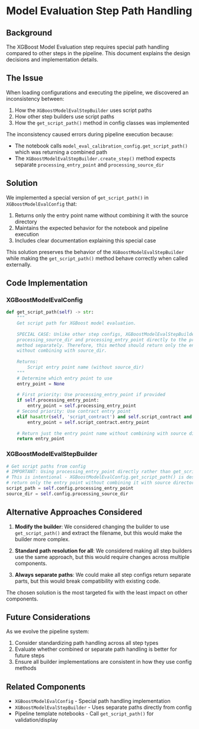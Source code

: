 # Model Evaluation Step Path Handling

## Background

The XGBoost Model Evaluation step requires special path handling compared to other steps in the pipeline. This document explains the design decisions and implementation details.

## The Issue

When loading configurations and executing the pipeline, we discovered an inconsistency between:

1. How the `XGBoostModelEvalStepBuilder` uses script paths
2. How other step builders use script paths
3. How the `get_script_path()` method in config classes was implemented

The inconsistency caused errors during pipeline execution because:

- The notebook calls `model_eval_calibration_config.get_script_path()` which was returning a combined path
- The `XGBoostModelEvalStepBuilder.create_step()` method expects separate `processing_entry_point` and `processing_source_dir`

## Solution

We implemented a special version of `get_script_path()` in `XGBoostModelEvalConfig` that:

1. Returns only the entry point name without combining it with the source directory
2. Maintains the expected behavior for the notebook and pipeline execution
3. Includes clear documentation explaining this special case

This solution preserves the behavior of the `XGBoostModelEvalStepBuilder` while making the `get_script_path()` method behave correctly when called externally.

## Code Implementation

### XGBoostModelEvalConfig

```python
def get_script_path(self) -> str:
    """
    Get script path for XGBoost model evaluation.
    
    SPECIAL CASE: Unlike other step configs, XGBoostModelEvalStepBuilder provides 
    processing_source_dir and processing_entry_point directly to the processor.run() 
    method separately. Therefore, this method should return only the entry point name 
    without combining with source_dir.
    
    Returns:
        Script entry point name (without source_dir)
    """
    # Determine which entry point to use
    entry_point = None
    
    # First priority: Use processing_entry_point if provided
    if self.processing_entry_point:
        entry_point = self.processing_entry_point
    # Second priority: Use contract entry point
    elif hasattr(self, 'script_contract') and self.script_contract and hasattr(self.script_contract, 'entry_point'):
        entry_point = self.script_contract.entry_point
    
    # Return just the entry point name without combining with source directory
    return entry_point
```

### XGBoostModelEvalStepBuilder

```python
# Get script paths from config
# IMPORTANT: Using processing_entry_point directly rather than get_script_path()
# This is intentional - XGBoostModelEvalConfig.get_script_path() is designed to 
# return only the entry point without combining it with source directory
script_path = self.config.processing_entry_point
source_dir = self.config.processing_source_dir
```

## Alternative Approaches Considered

1. **Modify the builder**: We considered changing the builder to use `get_script_path()` and extract the filename, but this would make the builder more complex.

2. **Standard path resolution for all**: We considered making all step builders use the same approach, but this would require changes across multiple components.

3. **Always separate paths**: We could make all step configs return separate parts, but this would break compatibility with existing code.

The chosen solution is the most targeted fix with the least impact on other components.

## Future Considerations

As we evolve the pipeline system:

1. Consider standardizing path handling across all step types
2. Evaluate whether combined or separate path handling is better for future steps
3. Ensure all builder implementations are consistent in how they use config methods

## Related Components

- `XGBoostModelEvalConfig` - Special path handling implementation
- `XGBoostModelEvalStepBuilder` - Uses separate paths directly from config
- Pipeline template notebooks - Call `get_script_path()` for validation/display
